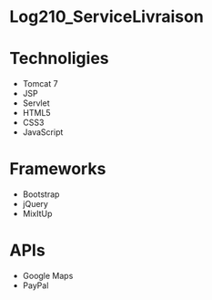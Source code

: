 Log210_ServiceLivraison
=======================

# Technoligies 
- Tomcat 7
- JSP
- Servlet
- HTML5
- CSS3
- JavaScript

# Frameworks
- Bootstrap
- jQuery
- MixItUp

# APIs
- Google Maps
- PayPal



